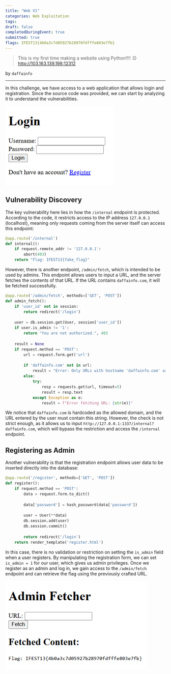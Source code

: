 ```yaml
---
title: "Web V1"
categories: Web Exploitation
tags: 
draft: false
completedDuringEvent: true
submitted: true
flags: IFEST13{4b0a3c7d05927b28970fdfffe803e7fb}
---
```

> This is my first time making a website using Python!!!! :D 
> http://103.163.139.198:12312

by `daffainfo`

---

In this challenge, we have access to a web application that allows login and registration. Since the source code was provided, we can start by analyzing it to understand the vulnerabilities.

![alt text](image-1.png)

## Vulnerability Discovery

The key vulnerability here lies in how the `/internal` endpoint is protected. According to the code, it restricts access to the IP address `127.0.0.1` (localhost), meaning only requests coming from the server itself can access this endpoint:

```python
@app.route('/internal')
def internal():
    if request.remote_addr != '127.0.0.1':
        abort(403)
    return "Flag: IFEST13{fake_flag}"
```

However, there is another endpoint, `/admin/fetch`, which is intended to be used by admins. This endpoint allows users to input a URL, and the server fetches the contents of that URL. If the URL contains `daffainfo.com`, it will be fetched successfully.

```python
@app.route('/admin/fetch', methods=['GET', 'POST'])
def admin_fetch():
    if 'user_id' not in session:
        return redirect('/login')

    user = db.session.get(User, session['user_id'])
    if user.is_admin != '1':
        return "You are not authorized.", 403

    result = None
    if request.method == 'POST':
        url = request.form.get('url')

        if 'daffainfo.com' not in url:
            result = "Error: Only URLs with hostname 'daffainfo.com' are allowed."
        else:
            try:
                resp = requests.get(url, timeout=5)
                result = resp.text
            except Exception as e:
                result = f"Error fetching URL: {str(e)}"
```

We notice that `daffainfo.com` is hardcoded as the allowed domain, and the URL entered by the user must contain this string. However, the check is not strict enough, as it allows us to input `http://127.0.0.1:1337/internal?daffainfo.com`, which will bypass the restriction and access the `/internal` endpoint.

## Registering as Admin

Another vulnerability is that the registration endpoint allows user data to be inserted directly into the database:

```python
@app.route('/register', methods=['GET', 'POST'])
def register():
    if request.method == 'POST':
        data = request.form.to_dict()
        
        data['password'] = hash_password(data['password'])

        user = User(**data)
        db.session.add(user)
        db.session.commit()
        
        return redirect('/login')
    return render_template('register.html')
```

In this case, there is no validation or restriction on setting the `is_admin` field when a user registers. By manipulating the registration form, we can set `is_admin = 1` for our user, which gives us admin privileges. Once we register as an admin and log in, we gain access to the `/admin/fetch` endpoint and can retrieve the flag using the previously crafted URL.

![alt text](image.png)
